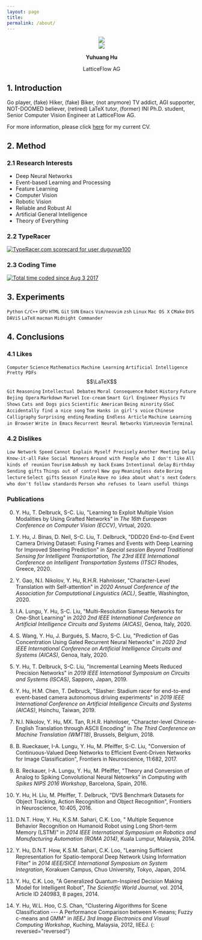 ```yaml
---
layout: page
title:
permalink: /about/
---
```


<div>
    <center>
        <img src="{{ site.baseurl }}/images/my-photo-round.png">
    </center>
    <center>
        <img src="{{ site.baseurl }}/images/my-name.png">
    </center>
    <center>
        <p>
            <b>Yuhuang Hu</b>
        </p>
        <p>
            LatticeFlow AG<br>
        </p>
    </center>
</div>

## 1. Introduction

<!-- <div> -->
<!--     <center> -->
<!--         <img src="{{ site.baseurl }}/images/couplet-left.png" align="middle" border="3"> -->
<!--         <img src="{{ site.baseurl }}/images/about-img.png" align="middle"> -->
<!--         <img src="{{ site.baseurl }}/images/couplet-right.png" align="middle" border="3"> -->
<!--     </center> -->
<!-- </div> -->

Go player, (fake) Hiker, (fake) Biker, (not anymore) TV addict, AGI supporter,
NOT-DOOMED believer, (retired) LaTeX tutor, (former) INI Ph.D. student, Senior Computer
Vision Engineer at LatticeFlow AG.

For more information, please click [here](/res/current_cv.pdf) for my current CV.

## 2. Method

### 2.1 Research Interests

+ Deep Neural Networks
+ Event-based Learning and Processing
+ Feature Learning
+ Computer Vision
+ Robotic Vision
+ Reliable and Robust AI
+ Artificial General Intelligence
+ Theory of Everything

### 2.2 TypeRacer

<a href="https://data.typeracer.com/pit/profile?user=duguyue100&ref=badge" target="_top"><img src="https://data.typeracer.com/misc/badge?user=duguyue100" border="0" alt="TypeRacer.com scorecard for user duguyue100"/></a>

### 2.3 Coding Time

<a href="https://wakatime.com/@31e0b916-8fe8-465f-8019-a85184b4887b"><img src="https://wakatime.com/badge/user/31e0b916-8fe8-465f-8019-a85184b4887b.svg" alt="Total time coded since Aug 3 2017" /></a>

## 3. Experiments

`Python` `C/C++` `GPU` `HTML` `Git` `SVN` `Emacs` `Vim/neovim` `zsh` `Linux` `Mac OS X`
`CMake` `DVS` `DAViS` `LaTeX` `macman` `Midnight Commander`

## 4. Conclusions

### 4.1 Likes

`Computer` `Science` `Mathematics` `Machine Learning` `Artificial Intelligence`
`Pretty PDFs` $$\LaTeX$$ `Git` `Reasoning` `Intellectual Debates` `Moral Consequence`
`Robot` `History` `Future` `Bejing Opera` `Markdown` `Marvel` `Ice-cream`
`Smart Girl Engineer` `Physics` `TV Shows` `Cats and Dogs pics` `Scientific American`
`Being minority` `GSoC` `Accidentally find a nice song` `Tom Hanks in girl's voice`
`Chinese Calligraphy` `Surprising ending` `Reading Endless Article`
`Machine Learning in Browser` `Write in Emacs` `Recurrent Neural Networks` `Vim\neovim`
`Terminal`

### 4.2 Dislikes

`Low Network Speed` `Cannot Explain Myself Precisely` `Another Meeting Delay`
`Know-it-all` `Fake Social Manners` `Around with People who I don't like`
`All kinds of reunion` `Tourism` `Ambush my back` `Exams` `Intentional delay`
`Birthday` `Sending gifts` `Things out of control` `New guy` `Meaningless date`
`Boring lecture` `Select gifts` `Season Finale`
`Have no idea about what's next` `Coders who don't follow standards`
`Person who refuses to learn useful things`

### Publications

0. Y. Hu, T. Delbruck, S-C. Liu, "Learning to Exploit Multiple Vision Modalities by Using Grafted Networks" in _The 16th European Conference on Computer Vision (ECCV)_, Virtual, 2020.

0. Y. Hu, J. Binas, D. Neil, S-C. Liu, T. Delbruck, "DDD20 End-to-End Event Camera Driving Dataset: Fusing Frames and Events with Deep Learning for Improved Steering Prediction" in _Special session Beyond Traditional Sensing for Intelligent Transportation, The 23rd IEEE International Conference on Intelligent Transportation Systems (ITSC)_ Rhodes, Greece, 2020.

0. Y. Gao, N.I. Nikolov, Y. Hu, R.H.R. Hahnloser, "Character-Level Translation with Self-attention" in _2020 Annual Conference of the Association for Computational Linguistics (ACL)_, Seattle, Washington, 2020.

0. I.A. Lungu, Y. Hu, S-C. Liu, "Multi-Resolution Siamese Networks for One-Shot Learning" in _2020 2nd IEEE International Conference on Artificial Intelligence Circuits and Systems (AICAS)_, Genoa, Italy, 2020.

0. S. Wang, Y. Hu, J. Burgués, S. Macro, S-C. Liu, "Prediction of Gas Concentration Using Gated Recurrent Neural Networks" in _2020 2nd IEEE International Conference on Artificial Intelligence Circuits and Systems (AICAS)_, Genoa, Italy, 2020.

0. Y. Hu, T. Delbruck, S-C. Liu, "Incremental Learning Meets Reduced Precision Networks" in _2019 IEEE International Symposium on Circuits and Systems (ISCAS)_, Sapporo, Japan, 2019.

0. Y. Hu, H.M. Chen, T. Delbruck, "Slasher: Stadium racer for end-to-end event-based camera autonomous driving experiments" in _2019 IEEE International Conference on Artificial Intelligence Circuits and Systems (AICAS)_, Hsinchu, Taiwan, 2019.

0. N.I. Nikolov, Y. Hu, MX. Tan, R.H.R. Hahnloser, "Character-level Chinese-English Translation through ASCII Encoding" in _The Third Conference on Machine Translation (WMT18)_, Brussels, Belgium, 2018.

0. B. Rueckauer, I-A. Lungu, Y. Hu, M. Pfeiffer, S-C. Liu, "Conversion of Continuous-Valued Deep Networks to Efficient Event-Driven Networks for Image Classification", Frontiers in Neuroscience, 11:682, 2017.

0.  B. Reckauer, I-A. Lungu, Y. Hu, M. Pfeiffer, "Theory and Conversion of Analog to Spiking Convolutional Neural Netowrks" in _Computing with Spikes NIPS 2016 Workshop_, Barcelona, Spain, 2016.

0.  Y. Hu, H. Liu, M. Pfeiffer, T. Delbruck, "DVS Benchmark Datasets for Object Tracking, Action Recognition and Object Recognition", Frontiers in Neuroscience, 10:405, 2016.

0.  D.N.T. How, Y. Hu, K.S.M. Sahari, C.K. Loo, " Multiple Sequence Behavior Recognition on Humanoid Robot using Long Short-term Memory (LSTM)" in _2014 IEEE International Symposium on Robotics and Manufacturing Automation (ROMA 2014)_, Kuala Lumpur, Malaysia, 2014.

0.  Y. Hu, D.N.T. How, K.S.M. Sahari, C.K. Loo, "Learning Sufficient Representation for Spatio-temporal Deep Network Using Information Filter" in _2014 IEEE/SICE International Symposium on System Integration_, Korakuen Campus, Chuo University, Tokyo, Japan, 2014.

0.  Y. Hu, C.K. Loo, "A Generalized Quantum-Inspired Decision Making Model for Intelligent Robot", _The Scientific World Journal_, vol. 2014, Article ID 240983, 8 pages, 2014.

0.  Y. Hu, W.L. Hoo, C.S. Chan, "Clustering Algorithms for Scene Classification --- A Performance Comparison between K-means; Fuzzy c-means and GMM" in _IIEEJ 3rd Image Electronics and Visual Computing Workshop_, Kuching, Malaysia, 2012, IIEEJ.
{: reversed="reversed"}
